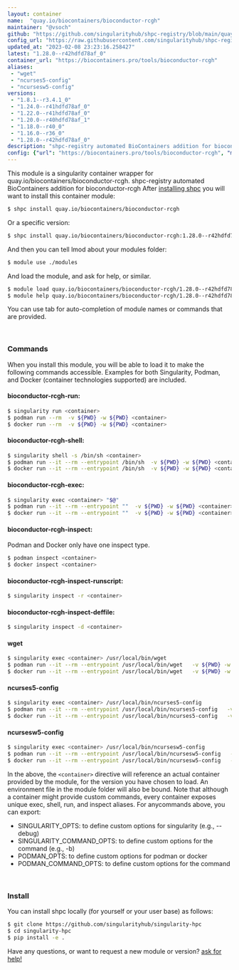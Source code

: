 ```yaml
---
layout: container
name:  "quay.io/biocontainers/bioconductor-rcgh"
maintainer: "@vsoch"
github: "https://github.com/singularityhub/shpc-registry/blob/main/quay.io/biocontainers/bioconductor-rcgh/container.yaml"
config_url: "https://raw.githubusercontent.com/singularityhub/shpc-registry/main/quay.io/biocontainers/bioconductor-rcgh/container.yaml"
updated_at: "2023-02-08 23:23:16.258427"
latest: "1.28.0--r42hdfd78af_0"
container_url: "https://biocontainers.pro/tools/bioconductor-rcgh"
aliases:
 - "wget"
 - "ncurses5-config"
 - "ncursesw5-config"
versions:
 - "1.8.1--r3.4.1_0"
 - "1.24.0--r41hdfd78af_0"
 - "1.22.0--r41hdfd78af_0"
 - "1.20.0--r40hdfd78af_1"
 - "1.18.0--r40_0"
 - "1.16.0--r36_0"
 - "1.28.0--r42hdfd78af_0"
description: "shpc-registry automated BioContainers addition for bioconductor-rcgh"
config: {"url": "https://biocontainers.pro/tools/bioconductor-rcgh", "maintainer": "@vsoch", "description": "shpc-registry automated BioContainers addition for bioconductor-rcgh", "latest": {"1.28.0--r42hdfd78af_0": "sha256:646aa94ad0b8d2ebfa333d437d5310798c7976b0f7b9fcfe76a4da840f85776f"}, "tags": {"1.8.1--r3.4.1_0": "sha256:1ff2407f3fcbdf9d117e44459b083b155a6d043d477adc794f47c1ce66f71634", "1.24.0--r41hdfd78af_0": "sha256:afc3cf7d32766dd1b8737df79ae31f3aded8fe1ac0b62fb6079f4daa1290f98e", "1.22.0--r41hdfd78af_0": "sha256:0ddf7b9c5829de449ce6e04ae9211f6951358e188854ed029a0cf8b9b9175391", "1.20.0--r40hdfd78af_1": "sha256:deda850dba3f07ba9d94030a2fb90a1c4a6cd602fc0b6e4d31af8b5572746323", "1.18.0--r40_0": "sha256:77a74237b619c561e0858e7ccb6397b76f5df8c287b719b9268eb6bc8d79410e", "1.16.0--r36_0": "sha256:c8d5e6d31fd1f3dac1b0eb51e26c84266a504792cec0c6e00dcf714db7317ad1", "1.28.0--r42hdfd78af_0": "sha256:646aa94ad0b8d2ebfa333d437d5310798c7976b0f7b9fcfe76a4da840f85776f"}, "docker": "quay.io/biocontainers/bioconductor-rcgh", "aliases": {"wget": "/usr/local/bin/wget", "ncurses5-config": "/usr/local/bin/ncurses5-config", "ncursesw5-config": "/usr/local/bin/ncursesw5-config"}}
---
```


This module is a singularity container wrapper for quay.io/biocontainers/bioconductor-rcgh.
shpc-registry automated BioContainers addition for bioconductor-rcgh
After [installing shpc](#install) you will want to install this container module:


```bash
$ shpc install quay.io/biocontainers/bioconductor-rcgh
```

Or a specific version:

```bash
$ shpc install quay.io/biocontainers/bioconductor-rcgh:1.28.0--r42hdfd78af_0
```

And then you can tell lmod about your modules folder:

```bash
$ module use ./modules
```

And load the module, and ask for help, or similar.

```bash
$ module load quay.io/biocontainers/bioconductor-rcgh/1.28.0--r42hdfd78af_0
$ module help quay.io/biocontainers/bioconductor-rcgh/1.28.0--r42hdfd78af_0
```

You can use tab for auto-completion of module names or commands that are provided.

<br>

### Commands

When you install this module, you will be able to load it to make the following commands accessible.
Examples for both Singularity, Podman, and Docker (container technologies supported) are included.

#### bioconductor-rcgh-run:

```bash
$ singularity run <container>
$ podman run --rm  -v ${PWD} -w ${PWD} <container>
$ docker run --rm  -v ${PWD} -w ${PWD} <container>
```

#### bioconductor-rcgh-shell:

```bash
$ singularity shell -s /bin/sh <container>
$ podman run --it --rm --entrypoint /bin/sh  -v ${PWD} -w ${PWD} <container>
$ docker run --it --rm --entrypoint /bin/sh  -v ${PWD} -w ${PWD} <container>
```

#### bioconductor-rcgh-exec:

```bash
$ singularity exec <container> "$@"
$ podman run --it --rm --entrypoint ""  -v ${PWD} -w ${PWD} <container> "$@"
$ docker run --it --rm --entrypoint ""  -v ${PWD} -w ${PWD} <container> "$@"
```

#### bioconductor-rcgh-inspect:

Podman and Docker only have one inspect type.

```bash
$ podman inspect <container>
$ docker inspect <container>
```

#### bioconductor-rcgh-inspect-runscript:

```bash
$ singularity inspect -r <container>
```

#### bioconductor-rcgh-inspect-deffile:

```bash
$ singularity inspect -d <container>
```


#### wget

```bash
$ singularity exec <container> /usr/local/bin/wget
$ podman run --it --rm --entrypoint /usr/local/bin/wget   -v ${PWD} -w ${PWD} <container> -c " $@"
$ docker run --it --rm --entrypoint /usr/local/bin/wget   -v ${PWD} -w ${PWD} <container> -c " $@"
```


#### ncurses5-config

```bash
$ singularity exec <container> /usr/local/bin/ncurses5-config
$ podman run --it --rm --entrypoint /usr/local/bin/ncurses5-config   -v ${PWD} -w ${PWD} <container> -c " $@"
$ docker run --it --rm --entrypoint /usr/local/bin/ncurses5-config   -v ${PWD} -w ${PWD} <container> -c " $@"
```


#### ncursesw5-config

```bash
$ singularity exec <container> /usr/local/bin/ncursesw5-config
$ podman run --it --rm --entrypoint /usr/local/bin/ncursesw5-config   -v ${PWD} -w ${PWD} <container> -c " $@"
$ docker run --it --rm --entrypoint /usr/local/bin/ncursesw5-config   -v ${PWD} -w ${PWD} <container> -c " $@"
```



In the above, the `<container>` directive will reference an actual container provided
by the module, for the version you have chosen to load. An environment file in the
module folder will also be bound. Note that although a container
might provide custom commands, every container exposes unique exec, shell, run, and
inspect aliases. For anycommands above, you can export:

 - SINGULARITY_OPTS: to define custom options for singularity (e.g., --debug)
 - SINGULARITY_COMMAND_OPTS: to define custom options for the command (e.g., -b)
 - PODMAN_OPTS: to define custom options for podman or docker
 - PODMAN_COMMAND_OPTS: to define custom options for the command

<br>

### Install

You can install shpc locally (for yourself or your user base) as follows:

```bash
$ git clone https://github.com/singularityhub/singularity-hpc
$ cd singularity-hpc
$ pip install -e .
```

Have any questions, or want to request a new module or version? [ask for help!](https://github.com/singularityhub/singularity-hpc/issues)